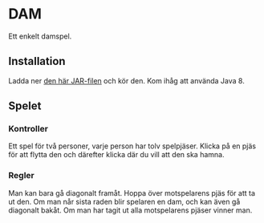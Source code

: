 # DAM

Ett enkelt damspel.

## Installation

Ladda ner [den här JAR-filen](https://github.com/en-programmerare/DAM/blob/master/Checkers/Damspel.jar) och kör den. Kom ihåg att använda Java 8.

## Spelet

### Kontroller
Ett spel för två personer, varje person har tolv spelpjäser. Klicka på en pjäs för att flytta den och därefter klicka där du vill att den ska hamna.

### Regler
Man kan bara gå diagonalt framåt. Hoppa över motspelarens pjäs för att ta ut den. Om man når sista raden blir spelaren en dam, och kan även gå diagonalt bakåt. Om man har tagit ut alla motspelarens pjäser vinner man.
